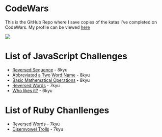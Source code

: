# CodeWars
This is the GitHub Repo where I save copies of the katas i've completed on CodeWars. My profile can be viewed [here](https://www.codewars.com/users/Epic91)

<img src="https://www.codewars.com/users/Epic91/badges/large">

# List of JavaScript Challenges

* [Reversed Sequence](https://www.codewars.com/users/Epic91) - 8kyu
* [Abbreviated a Two Word Name](https://www.codewars.com/kata/57eadb7ecd143f4c9c0000a3) - 8kyu
* [Basic Mathematical Operations](https://www.codewars.com/kata/57356c55867b9b7a60000bd7) - 8kyu
* [Reversed Words](https://www.codewars.com/kata/5259b20d6021e9e14c0010d4) - 7kyu
* [Who likes it?](https://www.codewars.com/kata/5266876b8f4bf2da9b000362) - 6kyu


# List of Ruby Chanllenges
* [Reversed Words](https://www.codewars.com/kata/5259b20d6021e9e14c0010d4) - 7kyu
* [Disemvowel Trolls](https://www.codewars.com/kata/52fba66badcd10859f00097e) - 7kyu
